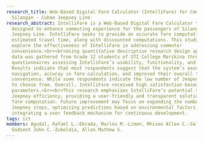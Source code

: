 ```yaml
---
research_title: Web-Based Digital Fare Calculator (IntelliFare) for Commuters of
  Silangan - Cubao Jeepney Line
research_abstract: IntelliFare is a Web-Based Digital Fare Calculator that is
  designed to enhance commuting experience for the passengers of Silangan-Cubao
  Jeepney Line. IntelliFare seeks to provide an accurate fare computation and
  estimated travel time, along with discounted computations. This study aims to
  explore the effectiveness of IntelliFare in addressing commuter
  convenience.<br><br>Using quantitative descriptive research design approach,
  data was gathered from Grade 12 students of STI College Marikina through
  questionnaires assessing IntelliFare’s usability, functionality, and accuracy.
  Results indicate that most respondents suggest that the system’s ease of
  navigation, accuray in fare calculation, and improved their overall travel
  convenience. While some respondents indicate the low number of Jeepney stops
  to choose from. Overall, IntelliFare received high satisfaction based on the
  parameters.<br><br>This research emphasizes IntelliFare’s potential to improve
  Jeepney efficiency, providing a user-friendly and transparent solution for
  fare computation. Future improvement may focus on expanding the number of
  Jeepney stops, optimizing predictions based on environmental factors, and
  integrating a user feedback mechanism for continuous development.
tags: ict
members: Agudal, Rafael L.-Ebrada, Marlou M.-Limen, Mhizon Allen C.-Salvaloza,
  Godsent John C.-Zubeldia, Allen Mathew S.
---
```

